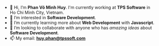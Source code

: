 - 👋 Hi, I’m **Phan Võ Minh Huy**. I'm currently working at **TPS Software** in Ho Chi Minh City, Vietnam.
- 👀 I’m interested in **Software Development**.
- 🌱 I’m currently learning more about **Web Development** with **Javascript**.
- 💞️ I’m looking to collaborate with anyone who has _amazing ideas_ about **Software Development**.
- 📫 My email: **huy.phan@tpssoft.com**

<!---
Phan-Vo-Minh-Huy-TPSSoft/Phan-Vo-Minh-Huy-TPSSoft is a ✨ special ✨ repository because its `README.md` (this file) appears on your GitHub profile.
You can click the Preview link to take a look at your changes.
--->
